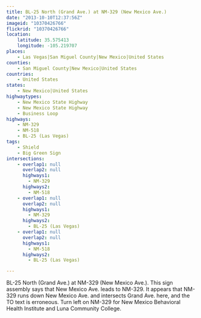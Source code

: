 ```yaml
---
title: BL-25 North (Grand Ave.) at NM-329 (New Mexico Ave.)
date: "2013-10-10T12:37:56Z"
imageid: "10370426766"
flickrid: "10370426766"
location:
    latitude: 35.575413
    longitude: -105.219707
places:
    - Las Vegas|San Miguel County|New Mexico|United States
counties:
    - San Miguel County|New Mexico|United States
countries:
    - United States
states:
    - New Mexico|United States
highwaytypes:
    - New Mexico State Highway
    - New Mexico State Highway
    - Business Loop
highways:
    - NM-329
    - NM-518
    - BL-25 (Las Vegas)
tags:
    - Shield
    - Big Green Sign
intersections:
    - overlap1: null
      overlap2: null
      highways1:
        - NM-329
      highways2:
        - NM-518
    - overlap1: null
      overlap2: null
      highways1:
        - NM-329
      highways2:
        - BL-25 (Las Vegas)
    - overlap1: null
      overlap2: null
      highways1:
        - NM-518
      highways2:
        - BL-25 (Las Vegas)

---
```

BL-25 North (Grand Ave.) at NM-329 (New Mexico Ave.).  This sign assembly says that New Mexico Ave. leads to NM-329.  It appears that NM-329 runs down New Mexico Ave. and intersects Grand Ave. here, and the TO text is erroneous.  Turn left on NM-329 for New Mexico Behavioral Health Institute and Luna Community College.